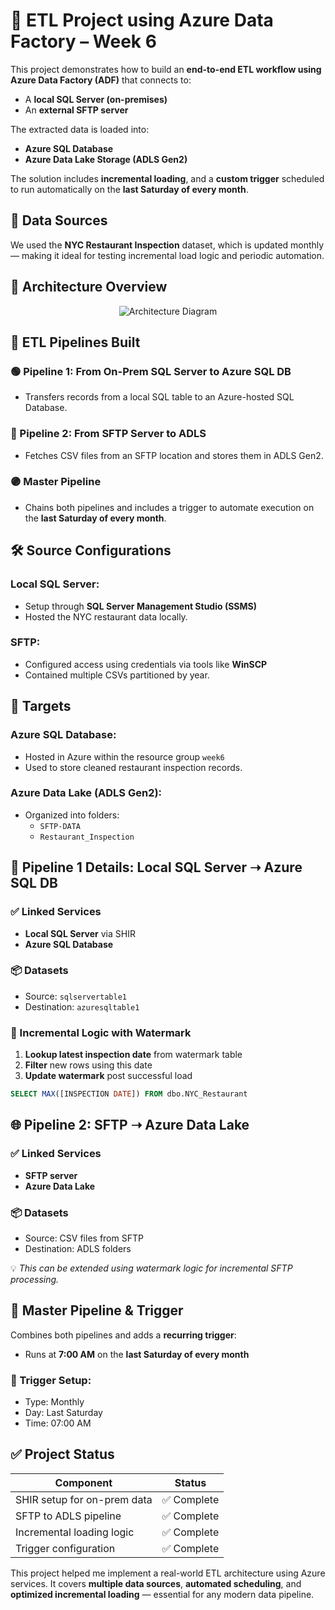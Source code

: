 
# 📘 ETL Project using Azure Data Factory – Week 6

This project demonstrates how to build an **end-to-end ETL workflow using Azure Data Factory (ADF)** that connects to:

- A **local SQL Server (on-premises)**
- An **external SFTP server**

The extracted data is loaded into:

- **Azure SQL Database**
- **Azure Data Lake Storage (ADLS Gen2)**

The solution includes **incremental loading**, and a **custom trigger** scheduled to run automatically on the **last Saturday of every month**.

## 📂 Data Sources

We used the **NYC Restaurant Inspection** dataset, which is updated monthly — making it ideal for testing incremental load logic and periodic automation.

## 🧱 Architecture Overview

<p align="center">
  <img src="./images/diagram.png" alt="Architecture Diagram" />
</p>

## 🔄 ETL Pipelines Built

### 🟢 Pipeline 1: From On-Prem SQL Server to Azure SQL DB
- Transfers records from a local SQL table to an Azure-hosted SQL Database.

### 🔵 Pipeline 2: From SFTP Server to ADLS
- Fetches CSV files from an SFTP location and stores them in ADLS Gen2.

### 🟣 Master Pipeline
- Chains both pipelines and includes a trigger to automate execution on the **last Saturday of every month**.

## 🛠️ Source Configurations

### Local SQL Server:
- Setup through **SQL Server Management Studio (SSMS)**
- Hosted the NYC restaurant data locally.

### SFTP:
- Configured access using credentials via tools like **WinSCP**
- Contained multiple CSVs partitioned by year.

## 🎯 Targets

### Azure SQL Database:
- Hosted in Azure within the resource group `week6`
- Used to store cleaned restaurant inspection records.

### Azure Data Lake (ADLS Gen2):
- Organized into folders:
  - `SFTP-DATA`
  - `Restaurant_Inspection`

## 🔧 Pipeline 1 Details: Local SQL Server ➝ Azure SQL DB

### ✅ Linked Services
- **Local SQL Server** via SHIR
- **Azure SQL Database**

### 📦 Datasets
- Source: `sqlservertable1`
- Destination: `azuresqltable1`

### 🔁 Incremental Logic with Watermark

1. **Lookup latest inspection date** from watermark table
2. **Filter** new rows using this date
3. **Update watermark** post successful load

```sql
SELECT MAX([INSPECTION DATE]) FROM dbo.NYC_Restaurant
```

## 🌐 Pipeline 2: SFTP ➝ Azure Data Lake

### ✅ Linked Services
- **SFTP server**
- **Azure Data Lake**

### 📦 Datasets
- Source: CSV files from SFTP
- Destination: ADLS folders

💡 *This can be extended using watermark logic for incremental SFTP processing.*

## 🔁 Master Pipeline & Trigger

Combines both pipelines and adds a **recurring trigger**:
- Runs at **7:00 AM** on the **last Saturday of every month**

### 📅 Trigger Setup:
- Type: Monthly
- Day: Last Saturday
- Time: 07:00 AM

## ✅ Project Status

| Component                    | Status     |
|-----------------------------|------------|
| SHIR setup for on-prem data | ✅ Complete |
| SFTP to ADLS pipeline        | ✅ Complete |
| Incremental loading logic    | ✅ Complete |
| Trigger configuration        | ✅ Complete |

This project helped me implement a real-world ETL architecture using Azure services. It covers **multiple data sources**, **automated scheduling**, and **optimized incremental loading** — essential for any modern data pipeline.
